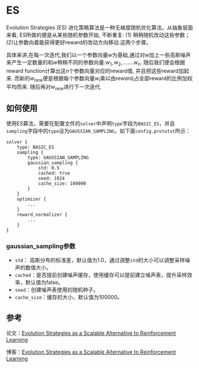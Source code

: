 # ES

Evolution Strategies (ES) 进化策略算法是一种无梯度随机优化算法。从抽象层面来看, ES所做的便是从某些随机参数开始, 不断重复: (1) 稍稍随机改动这些参数；(2)让参数向着能获得更好reward的改动方向移动.这两个步骤。

具体来讲,在每一次迭代,我们以一个参数向量$w$为基础,通过对$w$加上一些高斯噪声来产生一定数量的和$w$稍稍不同的参数向量:$w_1,w_2,.......w_n$. 随后我们便会根据reward function计算出这$n$个参数向量对应的reward值, 并且把这些reward加起来. 而新的$w_{new}$便是根据每个参数向量$w_i$乘以由$reward_i$占全部reward的比例加权平均而来. 随后再对$w_{new}$进行下一次迭代.

## 如何使用
使用ES算法，需要在配置文件的`solver`中声明`type`字段为`BASIC_ES`，并且`sampling`字段中的`type`设为`GAUSSIAN_SAMPLING`，如下面`config.prototxt`所示：
```
solver {
    type: BASIC_ES
    sampling {
        type: GAUSSIAN_SAMPLING
        gaussian_sampling {
            std: 0.5
            cached: true
            seed: 1024
            cache_size: 100000
        }
    }
    optimizer {
        ...
    }
    reward_normalizer {
        ...
    }
}
```

### gaussian_sampling参数
- `std`： 高斯分布的标准差，默认值为1.0，通过调整`std`的大小可以调整采样噪声的数值大小。
- `cached`：是否提前创建噪声缓存，使用缓存可以提前建立噪声表，提升采样效率，默认值为false。
- `seed`：创建噪声表使用的随机种子。
- `cache_size`：缓存的大小，默认值为100000。

## 参考
论文：[Evolution Strategies as a Scalable Alternative to Reinforcement Learning](https://arxiv.org/abs/1703.03864)

博客：[Evolution Strategies as a Scalable Alternative to Reinforcement Learning](https://openai.com/blog/evolution-strategies/)

